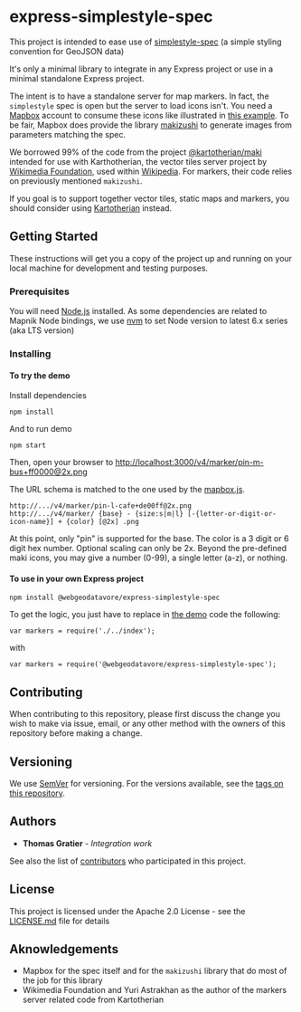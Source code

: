 # express-simplestyle-spec

This project is intended to ease use of [simplestyle-spec](https://github.com/mapbox/simplestyle-spec) (a simple styling convention for GeoJSON data)

It's only a minimal library to integrate in any Express project or use in a minimal standalone Express project.

The intent is to have a standalone server for map markers. In fact, the `simplestyle` spec is open but the server to load icons isn't. You need a [Mapbox](mapbox.com) account to consume these icons like illustrated in [this example](https://www.mapbox.com/mapbox.js/example/v1.0.0/l-mapbox-marker/). To be fair, Mapbox does provide the library [makizushi](https://github.com/mapbox/makizushi) to generate images from parameters matching the spec.

We borrowed 99% of the code from the project [@kartotherian/maki](https://github.com/kartotherian/maki) intended for use with Karthotherian, the vector tiles server project by [Wikimedia Foundation](https://wikimediafoundation.org), used within [Wikipedia](https://fr.wikipedia.org/wiki/Centre_de_la_France#/maplink/1).
For markers, their code relies on previously mentioned `makizushi`.

If you goal is to support together vector tiles, static maps and markers, you should consider using [Kartotherian](https://github.com/kartotherian/kartotherian/) instead.

## Getting Started

These instructions will get you a copy of the project up and running on your local machine for development and testing purposes.

### Prerequisites

You will need [Node.js](https://nodejs.org/en/) installed. As some dependencies are related to Mapnik Node bindings, we use [nvm](https://github.com/creationix/nvm) to set Node version to latest 6.x series (aka LTS version)

### Installing

#### To try the demo

Install dependencies

```
npm install
```

And to run demo

```
npm start
```

Then, open your browser to <http://localhost:3000/v4/marker/pin-m-bus+ff0000@2x.png>

The URL schema is matched to the one used by the [mapbox.js](https://github.com/mapbox/mapbox.js).

```
http://.../v4/marker/pin-l-cafe+de00ff@2x.png
http://.../v4/marker/ {base} - {size:s|m|l} [-{letter-or-digit-or-icon-name}] + {color} [@2x] .png
```

At this point, only "pin" is supported for the base. The color is a 3 digit or 6 digit hex number. Optional scaling can only be 2x. Beyond the pre-defined maki icons, you may give a number (0-99), a single letter (a-z), or nothing.

#### To use in your own Express project

```
npm install @webgeodatavore/express-simplestyle-spec
```

To get the logic, you just have to replace in [the demo](demo/app.js) code the following:

```
var markers = require('./../index');
```

with

```
var markers = require('@webgeodatavore/express-simplestyle-spec');
```

## Contributing

When contributing to this repository, please first discuss the change you wish to make via issue,
email, or any other method with the owners of this repository before making a change.

## Versioning

We use [SemVer](http://semver.org/) for versioning. For the versions available, see the [tags on this repository](https://github.com/webgeodatavore/express-simplestyle-spec/tags).

## Authors

* **Thomas Gratier** - *Integration work*

See also the list of [contributors](https://github.com/webgeodatavore/express-simplestyle-spec/contributors) who participated in this project.

## License

This project is licensed under the Apache 2.0 License - see the [LICENSE.md](LICENSE.md) file for details

## Aknowledgements

* Mapbox for the spec itself and for the `makizushi` library that do most of the job for this library
* Wikimedia Foundation and Yuri Astrakhan as the author of the markers server related code from Kartotherian
